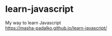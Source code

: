 # learn-javascript
My way to learn Javascript <br>
https://masha-padalko.github.io/learn-javascript/
